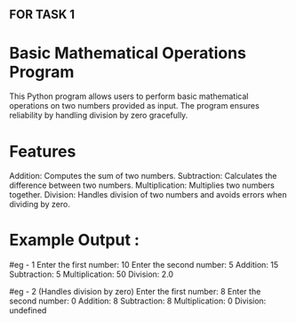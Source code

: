  ## FOR TASK 1
 
# Basic Mathematical Operations Program 
This Python program allows users to perform basic mathematical operations on two numbers provided as input. The program ensures reliability by handling division by zero gracefully.

# Features
Addition: Computes the sum of two numbers.
Subtraction: Calculates the difference between two numbers.
Multiplication: Multiplies two numbers together.
Division: Handles division of two numbers and avoids errors when dividing by zero.

# Example Output : 
 #eg - 1
Enter the first number: 10
Enter the second number: 5
Addition:  15
Subtraction:  5
Multiplication:  50
Division:  2.0

#eg - 2 (Handles division by zero)
Enter the first number: 8
Enter the second number: 0
Addition:  8
Subtraction:  8
Multiplication:  0
Division:  undefined



